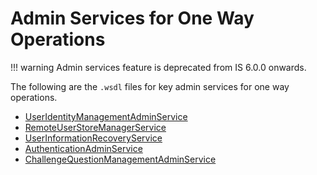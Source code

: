# Admin Services for One Way Operations

!!! warning
    Admin services feature is deprecated from IS 6.0.0 onwards.
    
The following are the `.wsdl` files for key admin services for one way
operations.

- [UserIdentityManagementAdminService]({{base_path}}/assets/attachments/user-identity-management-admin-service.wsdl)
- [RemoteUserStoreManagerService]({{base_path}}/assets/attachments/remote-user-store-manager-service.wsdl)
- [UserInformationRecoveryService]({{base_path}}/assets/attachments/user-information-recovery-service.wsdl)
- [AuthenticationAdminService]({{base_path}}/assets/attachments/authentication-admin-service.wsdl)
- [ChallengeQuestionManagementAdminService]({{base_path}}/assets/attachments/challenge-question-management-admin-service.wsdl)
